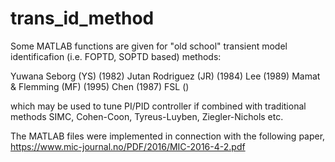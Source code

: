 # trans_id_method

Some MATLAB functions are given for "old school" transient model identificafion (i.e. FOPTD, SOPTD based) methods:

Yuwana Seborg (YS) (1982)
Jutan Rodriguez (JR) (1984)
Lee (1989)
Mamat & Flemming (MF) (1995)
Chen (1987)
FSL ()

which may be used to tune PI/PID controller if combined with traditional methods SIMC, Cohen-Coon, Tyreus-Luyben, Ziegler-Nichols etc.

The MATLAB files were implemented in connection with the following paper,
https://www.mic-journal.no/PDF/2016/MIC-2016-4-2.pdf

